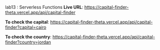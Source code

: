 lab13 : Serverless Functions
**Live URL**: https://capital-finder-theta.vercel.app/api/capital-finder

**To check the capital**: https://capital-finder-theta.vercel.app/api/capital-finder?capital=cairo

**To check the country**: https://capital-finder-theta.vercel.app/api/capital-finder?country=jordan